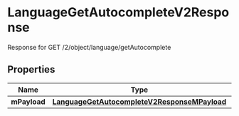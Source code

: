 

# LanguageGetAutocompleteV2Response

Response for GET /2/object/language/getAutocomplete

## Properties

| Name | Type | Description | Notes |
|------------ | ------------- | ------------- | -------------|
|**mPayload** | [**LanguageGetAutocompleteV2ResponseMPayload**](LanguageGetAutocompleteV2ResponseMPayload.md) |  |  |



